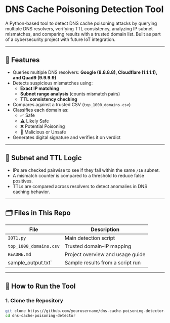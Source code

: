 # DNS Cache Poisoning Detection Tool

A Python-based tool to detect DNS cache poisoning attacks by querying multiple DNS resolvers, verifying TTL consistency, analyzing IP subnet mismatches, and comparing results with a trusted domain list. Built as part of a cybersecurity project with future IoT integration.

---

## 🔐 Features

- Queries multiple DNS resolvers: **Google (8.8.8.8), Cloudflare (1.1.1.1), and Quad9 (9.9.9.9)**
- Detects suspicious mismatches using:
  - **Exact IP matching**
  - **Subnet range analysis** (counts mismatch pairs)
  - **TTL consistency checking**
- Compares against a trusted CSV (`top_1000_domains.csv`)
- Classifies each domain as:
  - ✅ Safe
  - ⚠️ Likely Safe
  - ❌ Potential Poisoning
  - 🚨 Malicious or Unsafe
- Generates digital signature and verifies it on verdict

---

## 🧠 Subnet and TTL Logic

- IPs are checked pairwise to see if they fall within the same `/16` subnet.
- A mismatch counter is compared to a threshold to reduce false positives.
- TTLs are compared across resolvers to detect anomalies in DNS caching behavior.

---

## 🗂️ Files in This Repo

|         File          |            Description           |
|-----------------------|----------------------------------|
| `IOT1.py`             | Main detection script            |
| `top_1000_domains.csv`| Trusted domain–IP mapping        |    
| `README.md`           | Project overview and usage guide |
| sample_output.txt`    | Sample results from a script run |

---

## 🚀 How to Run the Tool

### 1. Clone the Repository

```bash
git clone https://github.com/yourusername/dns-cache-poisoning-detector.git
cd dns-cache-poisoning-detector
